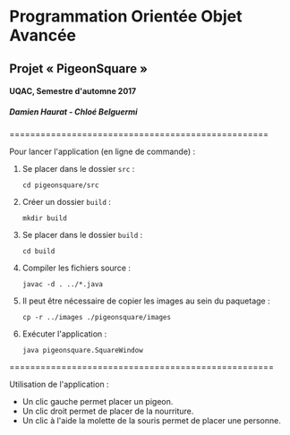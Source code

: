 # Programmation Orientée Objet Avancée

## Projet « PigeonSquare »

#### UQAC, Semestre d'automne 2017

##### Damien Haurat - Chloé Belguermi

==================================================

Pour lancer l'application (en ligne de commande) :


1. Se placer dans le dossier `src` :

    `cd pigeonsquare/src`

2. Créer un dossier `build` :

    `mkdir build`

3. Se placer dans le dossier `build` :

    `cd build`

4. Compiler les fichiers source :

    `javac -d . ../*.java`

5. Il peut être nécessaire de copier les images au sein du paquetage :

    `cp -r ../images ./pigeonsquare/images`

6. Exécuter l'application :

    `java pigeonsquare.SquareWindow`

===================================================

Utilisation de l'application :

* Un clic gauche permet placer un pigeon.
* Un clic droit permet de placer de la nourriture.
* Un clic à l'aide la molette de la souris permet de placer une personne. 